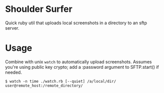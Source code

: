 # Shoulder Surfer

Quick ruby util that uploads local screenshots in a directory to an sftp server.

# Usage

Combine with unix `watch` to automatically upload screenshots.
Assumes you're using public key crypto; add a :password argument to SFTP.start() if needed.

`$ watch -n time ./watch.rb [--quiet] /a/local/dir/ user@remote_host:/remote_directory/`
